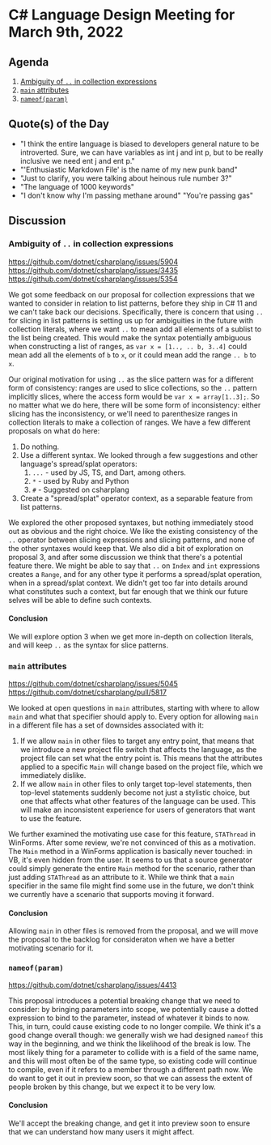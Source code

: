 # C# Language Design Meeting for March 9th, 2022

## Agenda

1. [Ambiguity of `..` in collection expressions](#ambiguity-of--in-collection-expressions)
2. [`main` attributes](#main-attributes)
3. [`nameof(param)`](#nameofparam)

## Quote(s) of the Day

- "I think the entire language is biased to developers general nature to be introverted. Sure, we can have variables as int j and int p, but to be really inclusive we need ent j and ent p."
- "'Enthusiastic Markdown File' is the name of my new punk band"
- "Just to clarify, you were talking about heinous rule number 3?"
- "The language of 1000 keywords"
- "I don't know why I'm passing methane around" "You're passing gas"

## Discussion

### Ambiguity of `..` in collection expressions

https://github.com/dotnet/csharplang/issues/5904  
https://github.com/dotnet/csharplang/issues/3435  
https://github.com/dotnet/csharplang/issues/5354

We got some feedback on our proposal for collection expressions that we wanted to consider in relation to list patterns, before they ship in C# 11 and we can't take back our decisions.
Specifically, there is concern that using `..` for slicing in list patterns is setting us up for ambiguities in the future with collection literals, where we want `..` to mean add all
elements of a sublist to the list being created. This would make the syntax potentially ambiguous when constructing a list of ranges, as `var x = [1.., .. b, 3..4]` could mean add all
the elements of `b` to `x`, or it could mean add the range `.. b` to `x`.

Our original motivation for using `..` as the slice pattern was for a different form of consistency: ranges are used to slice collections, so the `..` pattern implicitly slices, where
the access form would be `var x = array[1..3];`. So no matter what we do here, there will be some form of inconsistency: either slicing has the inconsistency, or we'll need to parenthesize
ranges in collection literals to make a collection of ranges. We have a few different proposals on what do here:

1. Do nothing.
2. Use a different syntax. We looked through a few suggestions and other language's spread/splat operators:
    1. `...` - used by JS, TS, and Dart, among others.
    2. `*` - used by Ruby and Python
    3. `#` - Suggested on csharplang
3. Create a "spread/splat" operator context, as a separable feature from list patterns.

We explored the other proposed syntaxes, but nothing immediately stood out as obvious and the right choice. We like the existing consistency of the `..` operator between slicing expressions
and slicing patterns, and none of the other syntaxes would keep that. We also did a bit of exploration on proposal 3, and after some discussion we think that there's a potential feature
there. We might be able to say that `..` on `Index` and `int` expressions creates a `Range`, and for any other type it performs a spread/splat operation, when in a spread/splat context. We
didn't get too far into details around what constitutes such a context, but far enough that we think our future selves will be able to define such contexts.

#### Conclusion

We will explore option 3 when we get more in-depth on collection literals, and will keep `..` as the syntax for slice patterns.

### `main` attributes

https://github.com/dotnet/csharplang/issues/5045  
https://github.com/dotnet/csharplang/pull/5817

We looked at open questions in `main` attributes, starting with where to allow `main` and what that specifier should apply to. Every option for allowing `main` in a different file has a set
of downsides associated with it:

1. If we allow `main` in other files to target any entry point, that means that we introduce a new project file switch that affects the language, as the project file can set what the
entry point is. This means that the attributes applied to a specific `Main` will change based on the project file, which we immediately dislike.
2. If we allow `main` in other files to only target top-level statements, then top-level statements suddenly become not just a stylistic choice, but one that affects what other features
of the language can be used. This will make an inconsistent experience for users of generators that want to use the feature.

We further examined the motivating use case for this feature, `STAThread` in WinForms. After some review, we're not convinced of this as a motivation. The `Main` method in a WinForms
application is basically never touched: in VB, it's even hidden from the user. It seems to us that a source generator could simply generate the entire `Main` method for the scenario, rather
than just adding `STAThread` as an attribute to it. While we think that a `main` specifier in the same file might find some use in the future, we don't think we currently have a scenario
that supports moving it forward.

#### Conclusion

Allowing `main` in other files is removed from the proposal, and we will move the proposal to the backlog for consideraton when we have a better motivating scenario for it.

### `nameof(param)`

https://github.com/dotnet/csharplang/issues/4413

This proposal introduces a potential breaking change that we need to consider: by bringing parameters into scope, we potentially cause a dotted expression to bind to the parameter, instead
of whatever it binds to now. This, in turn, could cause existing code to no longer compile. We think it's a good change overall though: we generally wish we had designed `nameof` this way
in the beginning, and we think the likelihood of the break is low. The most likely thing for a parameter to collide with is a field of the same name, and this will most often be of the same
type, so existing code will continue to compile, even if it refers to a member through a different path now. We do want to get it out in preview soon, so that we can assess the extent of people
broken by this change, but we expect it to be very low.

#### Conclusion

We'll accept the breaking change, and get it into preview soon to ensure that we can understand how many users it might affect.
